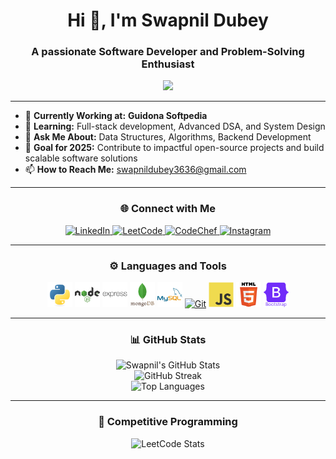 <h1 align="center">Hi 👋, I'm Swapnil Dubey</h1>
<h3 align="center">A passionate Software Developer and Problem-Solving Enthusiast</h3>

<p align="center">
  <img src="https://readme-typing-svg.herokuapp.com?color=%2336BCF7&lines=Software+Engineer+|+Open-Source+Contributor;Passionate+about+DSA+and+Development;Lifelong+Learner+%26+Team+Player" />
</p>

---

- 🔭 **Currently Working at:** **Guidona Softpedia**  
- 🌱 **Learning:** Full-stack development, Advanced DSA, and System Design  
- 💬 **Ask Me About:** Data Structures, Algorithms, Backend Development  
- 🎯 **Goal for 2025:** Contribute to impactful open-source projects and build scalable software solutions  
- 📫 **How to Reach Me:** swapnildubey3636@gmail.com  

---

<h3 align="center">🌐 Connect with Me</h3>
<p align="center">
  <a href="https://www.linkedin.com/in/swapnildubey29" target="_blank">
    <img src="https://img.shields.io/badge/LinkedIn-%230077B5.svg?style=for-the-badge&logo=linkedin&logoColor=white" alt="LinkedIn">
  </a>
  <a href="https://leetcode.com/swapnildubey29/" target="_blank">
    <img src="https://img.shields.io/badge/LeetCode-%23FFA116.svg?style=for-the-badge&logo=leetcode&logoColor=white" alt="LeetCode">
  </a>
  <a href="https://www.codechef.com/users/swapnildubey29" target="_blank">
    <img src="https://img.shields.io/badge/CodeChef-%230A0A0A.svg?style=for-the-badge&logo=codechef&logoColor=white" alt="CodeChef">
  </a>
  <a href="https://instagram.com/swapnil_dubey_29" target="_blank">
    <img src="https://img.shields.io/badge/Instagram-%23E4405F.svg?style=for-the-badge&logo=instagram&logoColor=white" alt="Instagram">
  </a>
</p>

---

<h3 align="center">⚙️ Languages and Tools</h3>
<p align="center">
  <a href="https://www.python.org" target="_blank"><img src="https://raw.githubusercontent.com/devicons/devicon/master/icons/python/python-original.svg" alt="Python" width="40" height="40"/></a>
  <a href="https://nodejs.org" target="_blank"><img src="https://raw.githubusercontent.com/devicons/devicon/master/icons/nodejs/nodejs-original-wordmark.svg" alt="Node.js" width="40" height="40"/></a>
  <a href="https://expressjs.com" target="_blank"><img src="https://raw.githubusercontent.com/devicons/devicon/master/icons/express/express-original-wordmark.svg" alt="Express.js" width="40" height="40"/></a>
  <a href="https://www.mongodb.com/" target="_blank"><img src="https://raw.githubusercontent.com/devicons/devicon/master/icons/mongodb/mongodb-original-wordmark.svg" alt="MongoDB" width="40" height="40"/></a>
  <a href="https://www.mysql.com/" target="_blank"><img src="https://raw.githubusercontent.com/devicons/devicon/master/icons/mysql/mysql-original-wordmark.svg" alt="MySQL" width="40" height="40"/></a>
  <a href="https://git-scm.com/" target="_blank"><img src="https://www.vectorlogo.zone/logos/git-scm/git-scm-icon.svg" alt="Git" width="40" height="40"/></a>
  <a href="https://developer.mozilla.org/en-US/docs/Web/JavaScript" target="_blank"><img src="https://raw.githubusercontent.com/devicons/devicon/master/icons/javascript/javascript-original.svg" alt="JavaScript" width="40" height="40"/></a>
  <a href="https://www.w3.org/html/" target="_blank"><img src="https://raw.githubusercontent.com/devicons/devicon/master/icons/html5/html5-original-wordmark.svg" alt="HTML5" width="40" height="40"/></a>
  <a href="https://getbootstrap.com" target="_blank"><img src="https://raw.githubusercontent.com/devicons/devicon/master/icons/bootstrap/bootstrap-plain-wordmark.svg" alt="Bootstrap" width="40" height="40"/></a>
</p>

---

<h3 align="center">📊 GitHub Stats</h3>
<p align="center">
  <img src="https://github-readme-stats.vercel.app/api?username=swapnildubey29&show_icons=true&theme=radical" alt="Swapnil's GitHub Stats" />
  <br>
  <img src="https://github-readme-streak-stats.herokuapp.com/?user=swapnildubey29&theme=radical" alt="GitHub Streak" />
  <br>
  <img src="https://github-readme-stats.vercel.app/api/top-langs/?username=swapnildubey29&layout=compact&theme=radical" alt="Top Languages" />
</p>

---

<h3 align="center">🚀 Competitive Programming</h3>
<p align="center">
  <img src="https://leetcard.jacoblin.cool/swapnildubey29?ext=contest" alt="LeetCode Stats" />
</p>

